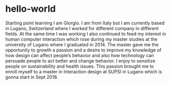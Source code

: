 # hello-world
Starting point learning
I am Giorgio. I am from Italy but I am currently based in Lugano, Switzerland where I worked for different company in different fields. At the same time I was working  I also continued to feed my interest in human computer interaction which rose during my master studies at the university of Lugano where I graduated in 2014. The master gave me the opportunity to growth a passion and a desire to improve my knowledge of how design can affect people’s behavior and also how technology can persuade people to act better and change behavior. I enjoy to sensitize people on sustainability and health issues. This passion brought me to enroll myself to a master in Interaction design at SUPSI in Lugano which is gonna start in Sept 2018.
